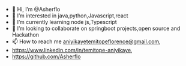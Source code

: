 - 👋 Hi, I’m @Asherflo
- 👀 I’m interested in java,python,Javascript,react
- 🌱 I’m currently learning node js,Typescript
- 💞️ I’m looking to collaborate on springboot projects,open source and Hackathon
- 📫 How to reach me aniyikayetemitopeflorence@gmail.com,
- https://www.linkedin.com/in/temitope-aniyikaye,
- https://github.com/Asherflo

<!---
Asherflo/Asherflo is a ✨ special ✨ repository because its `README.md` (this file) appears on your GitHub profile.
You can click the Preview link to take a look at your changes.
--->
